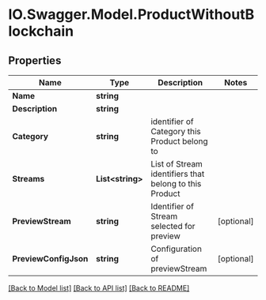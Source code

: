 # IO.Swagger.Model.ProductWithoutBlockchain
## Properties

Name | Type | Description | Notes
------------ | ------------- | ------------- | -------------
**Name** | **string** |  | 
**Description** | **string** |  | 
**Category** | **string** | identifier of Category this Product belong to | 
**Streams** | **List&lt;string&gt;** | List of Stream identifiers that belong to this Product | 
**PreviewStream** | **string** | Identifier of Stream selected for preview | [optional] 
**PreviewConfigJson** | **string** | Configuration of previewStream | [optional] 

[[Back to Model list]](../README.md#documentation-for-models) [[Back to API list]](../README.md#documentation-for-api-endpoints) [[Back to README]](../README.md)

